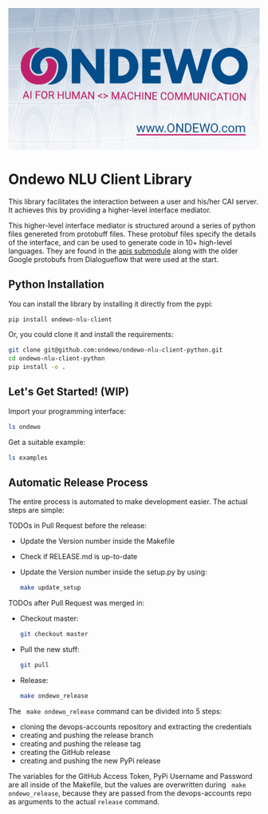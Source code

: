 <p align="center">
    <a href="https://www.ondewo.com">
      <img alt="ONDEWO Logo" src="https://raw.githubusercontent.com/ondewo/ondewo-logos/master/github/ondewo_logo_github_2.png"/>
    </a>
</p>

Ondewo NLU Client Library
======================

This library facilitates the interaction between a user and his/her CAI server. It achieves this by providing a higher-level interface mediator.

This higher-level interface mediator is structured around a series of python files genereted from protobuff files. These protobuf files specify the details of the interface, and can be used to generate code in 10+ high-level languages. They are found in the [apis submodule](./ondewo-nlu-api) along with the older Google protobufs from Dialogueflow that were used at the start.

Python Installation
-------------------
You can install the library by installing it directly from the pypi:
```bash
pip install ondewo-nlu-client
```

Or, you could clone it and install the requirements:
```bash
git clone git@github.com:ondewo/ondewo-nlu-client-python.git
cd ondewo-nlu-client-python
pip install -e .
```

Let's Get Started! (WIP)
------------------
Import your programming interface:
```bash
ls ondewo
```

Get a suitable example:
```bash
ls examples
```
Automatic Release Process
------------------
The entire process is automated to make development easier. The actual steps are simple:
 
TODOs in Pull Request before the release:
 
 - Update the Version number inside the Makefile
 
 - Check if RELEASE.md is up-to-date
 
 - Update the Version number inside the setup.py by using:
    ```bash
    make update_setup
    ```

TODOs after Pull Request was merged in:

 - Checkout master:
    ```bash
    git checkout master
    ```
 - Pull the new stuff:
    ```bash
    git pull
    ```
 - Release:
    ```bash
    make ondewo_release
    ```

The   ``` make ondewo_release``` command can be divided into 5 steps: 

- cloning the devops-accounts repository and extracting the credentials
- creating and pushing the release branch
- creating and pushing the release tag
- creating the GitHub release
- creating and pushing the new PyPi release

The variables for the GitHub Access Token, PyPi Username and Password are all inside
of the Makefile, but the values are overwritten during ``` make ondewo_release```, because
they are passed from the devops-accounts repo as arguments to the actual ```release``` command.



